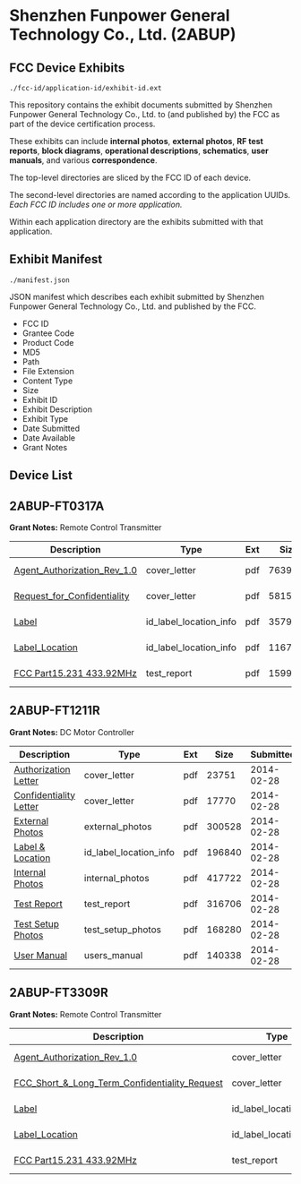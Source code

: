 # Shenzhen Funpower General Technology Co., Ltd. (2ABUP)
## FCC Device Exhibits

```
./fcc-id/application-id/exhibit-id.ext
```

This repository contains the exhibit documents submitted by Shenzhen Funpower General Technology Co., Ltd. to (and published by) the FCC as part of the device certification process.

These exhibits can include **internal photos**, **external photos**, **RF test reports**, **block diagrams**, **operational descriptions**, **schematics**, **user manuals**, and various **correspondence**.

The top-level directories are sliced by the FCC ID of each device.

The second-level directories are named according to the application UUIDs. *Each FCC ID includes one or more application.*

Within each application directory are the exhibits submitted with that application. 

## Exhibit Manifest

```
./manifest.json
```

JSON manifest which describes each exhibit submitted by Shenzhen Funpower General Technology Co., Ltd. and published by the FCC.

- FCC ID
- Grantee Code
- Product Code
- MD5
- Path
- File Extension
- Content Type
- Size
- Exhibit ID
- Exhibit Description
- Exhibit Type
- Date Submitted
- Date Available
- Grant Notes

## Device List
## 2ABUP-FT0317A
**Grant Notes:** Remote Control Transmitter

| Description | Type | Ext | Size | Submitted | Available |
| ----------- | ---- | --- | ---- | --------- | --------- |
| [Agent_Authorization_Rev_1.0](2ABUP-FT0317A/7d9b5c847e74f8b26fceb90c45493637/4498042.pdf) | cover_letter | pdf | 76399 | 2019-10-31 | 2019-10-31 |
| [Request_for_Confidentiality](2ABUP-FT0317A/7d9b5c847e74f8b26fceb90c45493637/4498045.pdf) | cover_letter | pdf | 58157 | 2019-10-31 | 2019-10-31 |
| [Label](2ABUP-FT0317A/7d9b5c847e74f8b26fceb90c45493637/4498043.pdf) | id_label_location_info | pdf | 357923 | 2019-10-31 | 2019-10-31 |
| [Label_Location](2ABUP-FT0317A/7d9b5c847e74f8b26fceb90c45493637/4498044.pdf) | id_label_location_info | pdf | 116780 | 2019-10-31 | 2019-10-31 |
| [FCC Part15.231 433.92MHz](2ABUP-FT0317A/7d9b5c847e74f8b26fceb90c45493637/4498041.pdf) | test_report | pdf | 1599464 | 2019-10-31 | 2019-10-31 |
## 2ABUP-FT1211R
**Grant Notes:** DC Motor Controller

| Description | Type | Ext | Size | Submitted | Available |
| ----------- | ---- | --- | ---- | --------- | --------- |
| [Authorization Letter](2ABUP-FT1211R/0ea130e86c089986492db2eda1acf2c1/2204120.pdf) | cover_letter | pdf | 23751 | 2014-02-28 | 2014-02-28 |
| [Confidentiality Letter](2ABUP-FT1211R/0ea130e86c089986492db2eda1acf2c1/2204121.pdf) | cover_letter | pdf | 17770 | 2014-02-28 | 2014-02-28 |
| [External Photos](2ABUP-FT1211R/0ea130e86c089986492db2eda1acf2c1/2204127.pdf) | external_photos | pdf | 300528 | 2014-02-28 | 2014-02-28 |
| [Label & Location](2ABUP-FT1211R/0ea130e86c089986492db2eda1acf2c1/2204129.pdf) | id_label_location_info | pdf | 196840 | 2014-02-28 | 2014-02-28 |
| [Internal Photos](2ABUP-FT1211R/0ea130e86c089986492db2eda1acf2c1/2204128.pdf) | internal_photos | pdf | 417722 | 2014-02-28 | 2014-02-28 |
| [Test Report](2ABUP-FT1211R/0ea130e86c089986492db2eda1acf2c1/2204125.pdf) | test_report | pdf | 316706 | 2014-02-28 | 2014-02-28 |
| [Test Setup Photos](2ABUP-FT1211R/0ea130e86c089986492db2eda1acf2c1/2204126.pdf) | test_setup_photos | pdf | 168280 | 2014-02-28 | 2014-02-28 |
| [User Manual](2ABUP-FT1211R/0ea130e86c089986492db2eda1acf2c1/2204130.pdf) | users_manual | pdf | 140338 | 2014-02-28 | 2014-02-28 |
## 2ABUP-FT3309R
**Grant Notes:** Remote Control Transmitter

| Description | Type | Ext | Size | Submitted | Available |
| ----------- | ---- | --- | ---- | --------- | --------- |
| [Agent_Authorization_Rev_1.0](2ABUP-FT3309R/b3ce15eaf175dd5e637e36f9df3f7590/4537174.pdf) | cover_letter | pdf | 77072 | 2019-12-04 | 2019-12-04 |
| [FCC_Short_&_Long_Term_Confidentiality_Request](2ABUP-FT3309R/b3ce15eaf175dd5e637e36f9df3f7590/4537177.pdf) | cover_letter | pdf | 58839 | 2019-12-04 | 2019-12-04 |
| [Label](2ABUP-FT3309R/b3ce15eaf175dd5e637e36f9df3f7590/4537175.pdf) | id_label_location_info | pdf | 60784 | 2019-12-04 | 2019-12-04 |
| [Label_Location](2ABUP-FT3309R/b3ce15eaf175dd5e637e36f9df3f7590/4537176.pdf) | id_label_location_info | pdf | 391473 | 2019-12-04 | 2019-12-04 |
| [FCC Part15.231 433.92MHz](2ABUP-FT3309R/b3ce15eaf175dd5e637e36f9df3f7590/4537173.pdf) | test_report | pdf | 1940454 | 2019-12-04 | 2019-12-04 |
